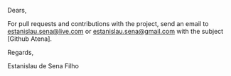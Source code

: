 Dears,

For pull requests and contributions with the project, send an email to estanislau.sena@live.com or estanislau.sena@gmail.com with the subject [Github Atena]. 

Regards,

Estanislau de Sena Filho


